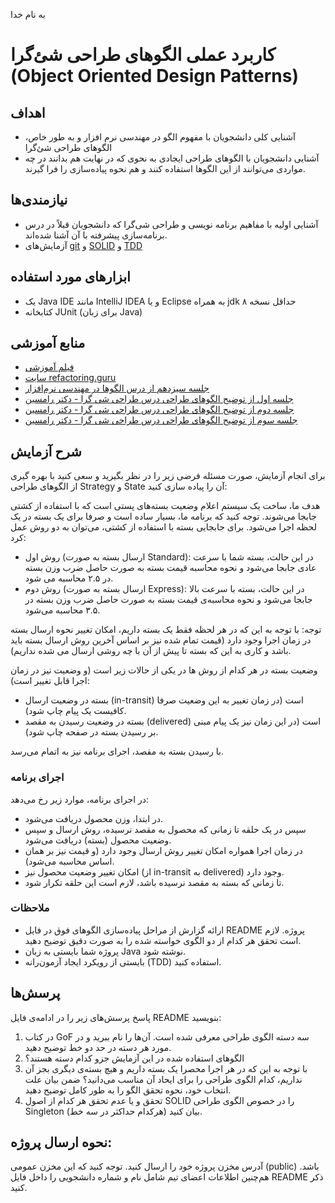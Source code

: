 به نام خدا

# کاربرد عملی الگوهای طراحی شئ‌گرا (Object Oriented Design Patterns)

## اهداف
- آشنایی کلی دانشجویان با مفهوم الگو در مهندسی نرم افزار و به طور خاص، الگوهای طراحی شئ‌گرا
- آشنایی دانشجویان با الگوهای طراحی ایجادی به نحوی که در نهایت هم بدانند در چه مواردی می‌توانند از این الگوها استفاده کنند و هم نحوه پیاده‌سازی را فرا گیرند.

## نیازمندی‌ها
- آشنایی اولیه با مفاهیم برنامه نویسی و طراحی شی‌گرا که دانشجویان قبلاً در درس برنامه‌سازی پیشرفته با آن آشنا شده‌اند.
- آزمایش‌های [git](https://github.com/ssc-public/Software-Engineering-Lab/blob/main/instructions/git.md) و [SOLID](https://github.com/ssc-public/Software-Engineering-Lab/blob/main/instructions/SOLID.md) و [TDD](https://github.com/ssc-public/Software-Engineering-Lab/blob/main/instructions/TDD.md)

## ابزارهای مورد استفاده
- یک Java IDE مانند IntelliJ IDEA و یا Eclipse به همراه jdk حداقل نسخه ۸ 
- کتابخانه JUnit (برای زبان Java)

## منابع آموزشی
- [فیلم آموزشی](https://aparat.com/v/LZ7WS)
- [سایت refactoring.guru](https://refactoring.guru)
- [جلسه سیزدهم از درس الگوها در مهندسی نرم‌افزار](https://ocw.sharif.edu/course/443/session/id/9727)
- [جلسه اول از توضیح الگوهای طراحی درس طراحی شی گرا - دکتر رامسین](https://ocw.sharif.edu/course/385/session/id/8785)
- [جلسه دوم از توضیح الگوهای طراحی درس طراحی شی گرا - دکتر رامسین](https://ocw.sharif.edu/course/385/session/id/8786)
- [جلسه سوم از توضیح الگوهای طراحی درس طراحی شی گرا - دکتر رامسین](https://ocw.sharif.edu/course/385/session/id/8787)

## شرح آزمایش

برای انجام آزمایش، صورت مسئله فرضی زیر را در نظر بگیرید و سعی کنید با بهره گیری از الگوهای طراحی Strategy و State آن را پیاده سازی کنید:

هدف ما، ساخت یک سیستم اعلام وضعیت بسته‌های پستی است که با استفاده از کشتی جابجا می‌شوند. توجه کنید که برنامه ما، بسیار ساده است و صرفا برای یک بسته در یک لحظه اجرا می‌شود. برای جابجایی بسته با استفاده از کشتی، می‌توان به دو روش عمل کرد:
- روش اول (ارسال بسته به صورت Standard): در این حالت، بسته شما با سرعت عادی جابجا می‌شود و نحوه محاسبه قیمت بسته به صورت حاصل ضرب وزن بسته در ۲.۵ محاسبه می شود.
- روش دوم (ارسال بسته به صورت Express): در این حالت، بسته با سرعت بالا جابجا می‌شود و نحوه محاسبه‌ی قیمت بسته به صورت حاصل ضرب وزن بسته در ۳.۵ محاسبه می‌شود.

توجه: با توجه به این که در هر لحظه فقط یک بسته داریم، امکان تغییر نحوه ارسال بسته در زمان اجرا وجود دارد (قیمت تمام شده نیز بر اساس آخرین روش ارسال بسته باید باشد و کاری به این که بسته تا پیش از آن با چه روشی ارسال می شده نداریم).

وضعیت بسته در هر کدام از روش ها در یکی از حالات زیر است (و وضعیت نیز در زمان اجرا قابل تغییر است):
- بسته در وضعیت ارسال (in-transit) است (در زمان تغییر به این وضعیت صرفا کافیست یک پیام چاپ شود).
- بسته در وضعیت رسیدن به مقصد (delivered) است (در این زمان نیز یک پیام مبنی بر رسیدن بسته در صفحه چاپ شود).

با رسیدن بسته به مقصد، اجرای برنامه نیز به اتمام می‌رسد.

### اجرای برنامه
 
در اجرای برنامه، موارد زیر رخ می‌دهد:
- در ابتدا، وزن محصول دریافت می‌شود.
- سپس در یک حلقه تا زمانی که محصول به مقصد نرسیده، روش ارسال و سپس وضعیت محصول (بسته) دریافت می‌شود.
- در زمان اجرا همواره امکان تغییر روش ارسال وجود دارد (و قیمت نیز بر همان اساس محاسبه می‌شود).
- امکان تغییر وضعیت محصول نیز (از in-transit به delivered) وجود دارد.
- تا زمانی که بسته به مقصد نرسیده باشد، لازم است این حلقه تکرار شود.

### ملاحظات
- ارائه گزارش از مراحل پیاده‌سازی الگوهای فوق در فایل README پروژه. لازم است تحقق هر کدام از دو الگوی خواسته شده را به صورت دقیق توضیح دهید.
- پروژه شما بایستی به زبان Java نوشته شود.
- بایستی از رویکرد ایجاد آزمون‌رانه (TDD) استفاده کنید.

## پرسش‌ها
پاسخ پرسش‌های زیر را در ادامه‌ی فایل README بنویسید:
1. در کتاب GoF سه دسته الگوی طراحی معرفی شده است. آن‌ها را نام ببرید و در مورد هر دسته در حد دو خط توضیح دهید.
2. الگوهای استفاده شده در این آزمایش جزو کدام دسته هستند؟
3. با توجه به این که در هر اجرا محصرا یک بسته داریم و هیچ بسته‌ی دیگری بجز آن نداریم، کدام الگوی طراحی را برای ایحاد آن مناسب می‌دانید؟ ضمن بیان علت انتخاب خود، نحوه تحقق الگو را به طور کامل توضیح دهید.
4. تحقق و یا عدم تحقق هر کدام از اصول SOLID را در خصوص الگوی طراحی Singleton بیان کنید (هرکدام حداکثر در سه خط).

## نحوه ارسال پروژه:
آدرس مخزن پروژه خود را ارسال کنید. توجه کنید که این مخزن عمومی (public) باشد. هم‌چنین اطلاعات اعضای تیم شامل نام و شماره دانشجویی را داخل فایل README ذکر کنید.
